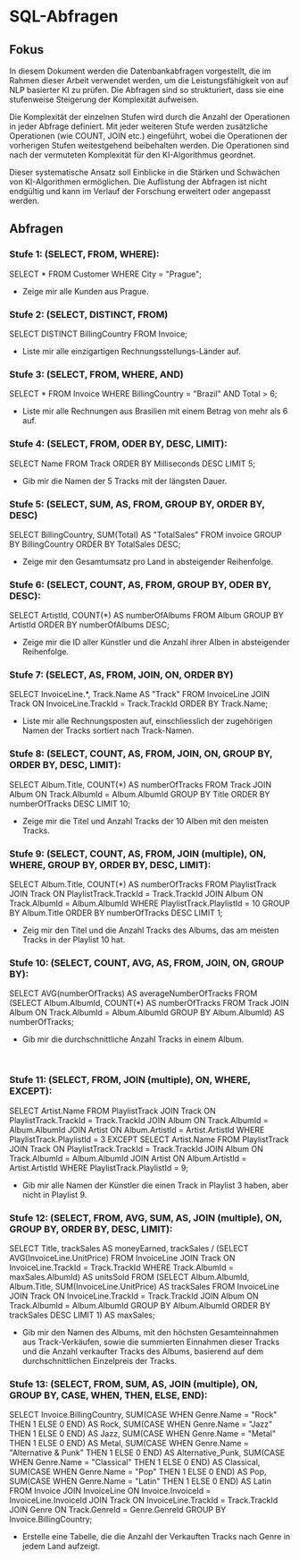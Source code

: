 # SQL-Abfragen

## Fokus
In diesem Dokument werden die Datenbankabfragen vorgestellt, die im Rahmen dieser Arbeit verwendet werden, um die Leistungsfähigkeit von auf NLP basierter KI zu prüfen. Die Abfragen sind so strukturiert, dass sie eine stufenweise Steigerung der Komplexität aufweisen.

Die Komplexität der einzelnen Stufen wird durch die Anzahl der Operationen in jeder Abfrage definiert. Mit jeder weiteren Stufe werden zusätzliche Operationen (wie COUNT, JOIN etc.) eingeführt, wobei die Operationen der vorherigen Stufen weitestgehend beibehalten werden. Die Operationen sind nach der vermuteten Komplexität für den KI-Algorithmus geordnet.

Dieser systematische Ansatz soll Einblicke in die Stärken und Schwächen von KI-Algorithmen ermöglichen. Die Auflistung der Abfragen ist nicht endgültig und kann im Verlauf der Forschung erweitert oder angepasst werden.

## Abfragen
### Stufe 1: (SELECT, FROM, WHERE):
SELECT * FROM Customer WHERE City = "Prague";
* Zeige mir alle Kunden aus Prague.

### Stufe 2: (SELECT, DISTINCT, FROM)
SELECT DISTINCT BillingCountry FROM Invoice;
* Liste mir alle einzigartigen Rechnungsstellungs-Länder auf.

### Stufe 3: (SELECT, FROM, WHERE, AND)
SELECT * FROM Invoice WHERE BillingCountry = "Brazil" AND Total > 6;
* Liste mir alle Rechnungen aus Brasilien mit einem Betrag von mehr als 6 auf.

### Stufe 4: (SELECT, FROM, ODER BY, DESC, LIMIT):
SELECT Name FROM Track ORDER BY Milliseconds DESC LIMIT 5;
* Gib mir die Namen der 5 Tracks mit der längsten Dauer.

### Stufe 5: (SELECT, SUM, AS, FROM, GROUP BY, ORDER BY, DESC)
SELECT BillingCountry, SUM(Total) AS "TotalSales" FROM invoice GROUP BY BillingCountry ORDER BY TotalSales DESC;
* Zeige mir den Gesamtumsatz pro Land in absteigender Reihenfolge.
 
### Stufe 6: (SELECT, COUNT, AS, FROM, GROUP BY, ODER BY, DESC):
SELECT ArtistId, COUNT(*) AS numberOfAlbums FROM Album GROUP BY ArtistId ORDER BY numberOfAlbums DESC;
* Zeige mir die ID aller Künstler und die Anzahl ihrer Alben in absteigender Reihenfolge.

### Stufe 7: (SELECT, AS, FROM, JOIN, ON, ORDER BY)
SELECT InvoiceLine.*, Track.Name AS "Track" FROM InvoiceLine JOIN Track ON InvoiceLine.TrackId = Track.TrackId ORDER BY Track.Name;
* Liste mir alle Rechnungsposten auf, einschliesslich der zugehörigen Namen der Tracks sortiert nach Track-Namen.

### Stufe 8: (SELECT, COUNT, AS, FROM, JOIN, ON, GROUP BY, ORDER BY, DESC, LIMIT):
SELECT Album.Title, COUNT(*) AS numberOfTracks FROM Track JOIN Album ON Track.AlbumId = Album.AlbumId GROUP BY Title ORDER BY numberOfTracks DESC LIMIT 10;
* Zeige mir die Titel und Anzahl Tracks der 10 Alben mit den meisten Tracks.

### Stufe 9: (SELECT, COUNT, AS, FROM, JOIN (multiple), ON, WHERE, GROUP BY, ORDER BY, DESC, LIMIT):
SELECT Album.Title, COUNT(*) AS numberOfTracks FROM PlaylistTrack JOIN Track ON PlaylistTrack.TrackId = Track.TrackId JOIN Album ON Track.AlbumId = Album.AlbumId WHERE PlaylistTrack.PlaylistId = 10 GROUP BY Album.Title ORDER BY numberOfTracks DESC LIMIT 1;
* Zeig mir den Titel und die Anzahl Tracks des Albums, das am meisten Tracks in der Playlist 10 hat.

### Stufe 10: (SELECT, COUNT, AVG, AS, FROM, JOIN, ON, GROUP BY):
SELECT AVG(numberOfTracks) AS averageNumberOfTracks FROM (SELECT Album.AlbumId, COUNT(*) AS numberOfTracks FROM Track JOIN Album ON Track.AlbumId = Album.AlbumId GROUP BY Album.AlbumId) AS numberOfTracks;
* Gib mir die durchschnittliche Anzahl Tracks in einem Album.

 
### Stufe 11: (SELECT, FROM, JOIN (multiple), ON, WHERE, EXCEPT):
SELECT Artist.Name FROM PlaylistTrack JOIN Track ON PlaylistTrack.TrackId = Track.TrackId JOIN Album ON Track.AlbumId = Album.AlbumId JOIN Artist ON Album.ArtistId = Artist.ArtistId WHERE PlaylistTrack.PlaylistId = 3 EXCEPT SELECT Artist.Name FROM PlaylistTrack JOIN Track ON PlaylistTrack.TrackId = Track.TrackId JOIN Album ON Track.AlbumId = Album.AlbumId JOIN Artist ON Album.ArtistId = Artist.ArtistId WHERE PlaylistTrack.PlaylistId = 9;
* Gib mir alle Namen der Künstler die einen Track in Playlist 3 haben, aber nicht in Playlist 9.

### Stufe 12: (SELECT, FROM, AVG, SUM, AS, JOIN (multiple), ON, GROUP BY, ORDER BY, DESC, LIMIT):
SELECT Title, trackSales AS moneyEarned, trackSales / (SELECT AVG(InvoiceLine.UnitPrice) FROM InvoiceLine JOIN Track ON InvoiceLine.TrackId = Track.TrackId WHERE Track.AlbumId = maxSales.AlbumId) AS unitsSold FROM (SELECT Album.AlbumId, Album.Title, SUM(InvoiceLine.UnitPrice) AS trackSales FROM InvoiceLine JOIN Track ON InvoiceLine.TrackId = Track.TrackId JOIN Album ON Track.AlbumId = Album.AlbumId GROUP BY Album.AlbumId ORDER BY trackSales DESC LIMIT 1) AS maxSales;
* Gib mir den Namen des Albums, mit den höchsten Gesamteinnahmen aus Track-Verkäufen, sowie die summierten Einnahmen dieser Tracks und die Anzahl verkaufter Tracks des Albums, basierend auf dem durchschnittlichen Einzelpreis der Tracks.

### Stufe 13: (SELECT, FROM, SUM, AS, JOIN (multiple), ON, GROUP BY, CASE, WHEN, THEN, ELSE, END):
SELECT Invoice.BillingCountry, SUM(CASE WHEN Genre.Name = "Rock" THEN 1 ELSE 0 END) AS Rock, SUM(CASE WHEN Genre.Name = "Jazz" THEN 1 ELSE 0 END) AS Jazz, SUM(CASE WHEN Genre.Name = "Metal" THEN 1 ELSE 0 END) AS Metal, SUM(CASE WHEN Genre.Name = "Alternative & Punk" THEN 1 ELSE 0 END) AS Alternative_Punk, SUM(CASE WHEN Genre.Name = "Classical" THEN 1 ELSE 0 END) AS Classical, SUM(CASE WHEN Genre.Name = "Pop" THEN 1 ELSE 0 END) AS Pop, SUM(CASE WHEN Genre.Name = "Latin" THEN 1 ELSE 0 END) AS Latin FROM Invoice JOIN InvoiceLine ON Invoice.InvoiceId = InvoiceLine.InvoiceId JOIN Track ON InvoiceLine.TrackId = Track.TrackId JOIN Genre ON Track.GenreId = Genre.GenreId GROUP BY Invoice.BillingCountry;
* Erstelle eine Tabelle, die die Anzahl der Verkauften Tracks nach Genre in jedem Land aufzeigt.
